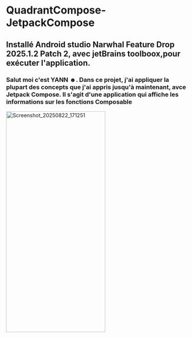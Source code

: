 # **QuadrantCompose-JetpackCompose**
## Installé Android studio Narwhal Feature Drop 2025.1.2 Patch 2, avec jetBrains toolboox,pour exécuter l'application.
### Salut moi c'est YANN ☻. Dans ce projet, j'ai appliquer la plupart des concepts que j'ai  appris jusqu'à maintenant, avce Jetpack Compose. Il s'agit d'une application qui affiche les informations sur les fonctions Composable 

<img width="270" height="600" alt="Screenshot_20250822_171251" src="https://github.com/user-attachments/assets/0afdd82a-3186-4fb8-bf4e-6306e53c47b9" />

